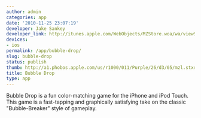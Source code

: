 ```yaml
---
author: admin
categories: app
date: '2010-11-25 23:07:19'
developer: Jake Sankey
developer_link: http://itunes.apple.com/WebObjects/MZStore.woa/wa/viewSoftware?id=321324887&mt=8
devices: 
- ios
permalink: /app/bubble-drop/
slug: bubble-drop
status: publish
thumb: http://a1.phobos.apple.com/us/r1000/011/Purple/26/d3/05/mzl.stxrfley.175x175-75.jpg
title: Bubble Drop
type: app
---
```


Bubble Drop is a fun color-matching game for the iPhone and iPod Touch. This game is a fast-tapping and graphically satisfying take on the classic &quot;Bubble-Breaker&quot; style of gameplay.